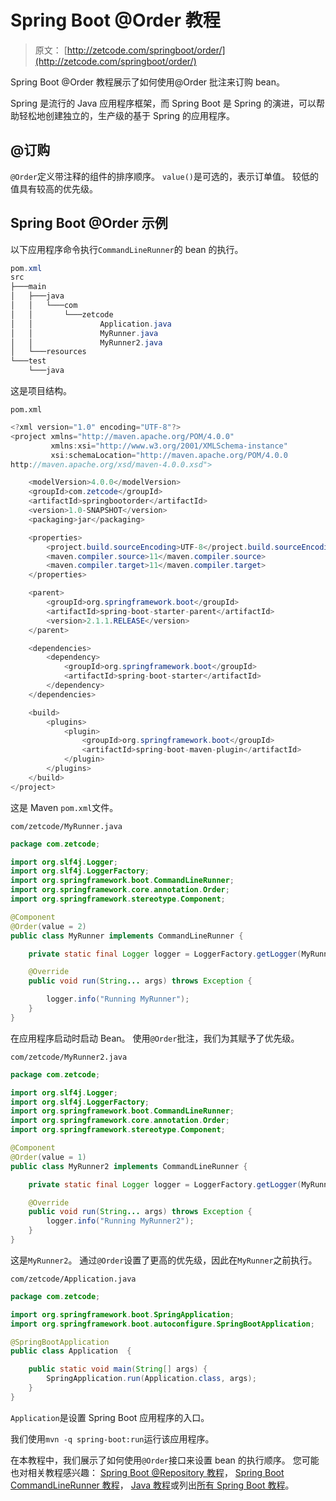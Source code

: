 # Spring Boot @Order 教程

> 原文： [http://zetcode.com/springboot/order/](http://zetcode.com/springboot/order/)

Spring Boot @Order 教程展示了如何使用@Order 批注来订购 bean。

Spring 是流行的 Java 应用程序框架，而 Spring Boot 是 Spring 的演进，可以帮助轻松地创建独立的，生产级的基于 Spring 的应用程序。

## @订购

`@Order`定义带注释的组件的排序顺序。 `value()`是可选的，表示订单值。 较低的值具有较高的优先级。

## Spring Boot @Order 示例

以下应用程序命令执行`CommandLineRunner`的 bean 的执行。

```java
pom.xml
src
├───main
│   ├───java
│   │   └───com
│   │       └───zetcode
│   │               Application.java
│   │               MyRunner.java
│   │               MyRunner2.java
│   └───resources
└───test
    └───java

```

这是项目结构。

`pom.xml`

```java
<?xml version="1.0" encoding="UTF-8"?>
<project xmlns="http://maven.apache.org/POM/4.0.0"
         xmlns:xsi="http://www.w3.org/2001/XMLSchema-instance"
         xsi:schemaLocation="http://maven.apache.org/POM/4.0.0
http://maven.apache.org/xsd/maven-4.0.0.xsd">

    <modelVersion>4.0.0</modelVersion>
    <groupId>com.zetcode</groupId>
    <artifactId>springbootorder</artifactId>
    <version>1.0-SNAPSHOT</version>
    <packaging>jar</packaging>

    <properties>
        <project.build.sourceEncoding>UTF-8</project.build.sourceEncoding>
        <maven.compiler.source>11</maven.compiler.source>
        <maven.compiler.target>11</maven.compiler.target>
    </properties>

    <parent>
        <groupId>org.springframework.boot</groupId>
        <artifactId>spring-boot-starter-parent</artifactId>
        <version>2.1.1.RELEASE</version>
    </parent>

    <dependencies>
        <dependency>
            <groupId>org.springframework.boot</groupId>
            <artifactId>spring-boot-starter</artifactId>
        </dependency>
    </dependencies>

    <build>
        <plugins>
            <plugin>
                <groupId>org.springframework.boot</groupId>
                <artifactId>spring-boot-maven-plugin</artifactId>
            </plugin>
        </plugins>
    </build>
</project>

```

这是 Maven `pom.xml`文件。

`com/zetcode/MyRunner.java`

```java
package com.zetcode;

import org.slf4j.Logger;
import org.slf4j.LoggerFactory;
import org.springframework.boot.CommandLineRunner;
import org.springframework.core.annotation.Order;
import org.springframework.stereotype.Component;

@Component
@Order(value = 2)
public class MyRunner implements CommandLineRunner {

    private static final Logger logger = LoggerFactory.getLogger(MyRunner.class);

    @Override
    public void run(String... args) throws Exception {

        logger.info("Running MyRunner");
    }
}

```

在应用程序启动时启动 Bean。 使用`@Order`批注，我们为其赋予了优先级。

`com/zetcode/MyRunner2.java`

```java
package com.zetcode;

import org.slf4j.Logger;
import org.slf4j.LoggerFactory;
import org.springframework.boot.CommandLineRunner;
import org.springframework.core.annotation.Order;
import org.springframework.stereotype.Component;

@Component
@Order(value = 1)
public class MyRunner2 implements CommandLineRunner {

    private static final Logger logger = LoggerFactory.getLogger(MyRunner.class);

    @Override
    public void run(String... args) throws Exception {
        logger.info("Running MyRunner2");
    }
}

```

这是`MyRunner2`。 通过`@Order`设置了更高的优先级，因此在`MyRunner`之前执行。

`com/zetcode/Application.java`

```java
package com.zetcode;

import org.springframework.boot.SpringApplication;
import org.springframework.boot.autoconfigure.SpringBootApplication;

@SpringBootApplication
public class Application  {

    public static void main(String[] args) {
        SpringApplication.run(Application.class, args);
    }
}

```

`Application`是设置 Spring Boot 应用程序的入口。

我们使用`mvn -q spring-boot:run`运行该应用程序。

在本教程中，我们展示了如何使用`@Order`接口来设置 bean 的执行顺序。 您可能也对相关教程感兴趣： [Spring Boot @Repository 教程](/springboot/repository/)， [Spring Boot CommandLineRunner 教程](/springboot/commandlinerunner/)， [Java 教程](/lang/java/)或列出[所有 Spring Boot 教程](/all/#springboot)。